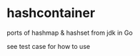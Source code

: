 hashcontainer
============

ports of hashmap & hashset from jdk in Go

see test case for how to use
